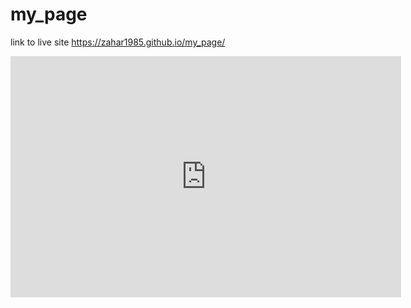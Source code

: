 # my_page
link to live site https://zahar1985.github.io/my_page/
<iframe width="625" height="386" seamless frameborder="0" scrolling="no" src="https://docs.google.com/spreadsheets/d/e/2PACX-1vTpMoRQ-vesU2TB3kLQoaWDuIrOe_sOZNnPwc1c4NHhx3B1ukF2D1w6HNVpd0N09i8hY5LdLBD0GmAT/pubchart?oid=386475448&amp;format=interactive"></iframe>
